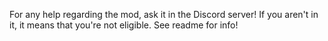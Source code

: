 For any help regarding the mod, ask it in the Discord server!
If you aren't in it, it means that you're not eligible. See readme for info!
